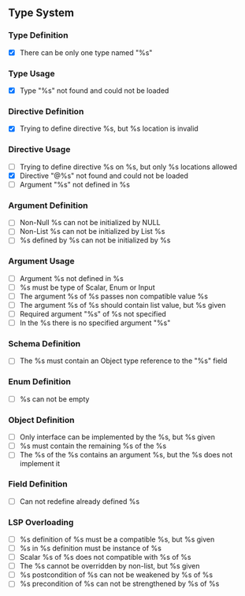 
## Type System

### Type Definition

- [x] There can be only one type named "%s"

### Type Usage

- [x] Type "%s" not found and could not be loaded

### Directive Definition

- [x] Trying to define directive %s, but %s location is invalid

### Directive Usage

- [ ] Trying to define directive %s on %s, but only %s locations allowed
- [x] Directive "@%s" not found and could not be loaded
- [ ] Argument "%s" not defined in %s

### Argument Definition

- [ ] Non-Null %s can not be initialized by NULL
- [ ] Non-List %s can not be initialized by List %s
- [ ] %s defined by %s can not be initialized by %s

### Argument Usage

- [ ] Argument %s not defined in %s
- [ ] %s must be type of Scalar, Enum or Input
- [ ] The argument %s of %s passes non compatible value %s
- [ ] The argument %s of %s should contain list value, but %s given
- [ ] Required argument "%s" of %s not specified
- [ ] In the %s there is no specified argument "%s"

### Schema Definition

- [ ] The %s must contain an Object type reference to the "%s" field 

### Enum Definition

- [ ] %s can not be empty

### Object Definition

- [ ] Only interface can be implemented by the %s, but %s given
- [ ] %s must contain the remaining %s of the %s
- [ ] The %s of the %s contains an argument %s, but the %s does not implement it

### Field Definition

- [ ] Can not redefine already defined %s

### LSP Overloading

- [ ] %s definition of %s must be a compatible %s, but %s given
- [ ] %s in %s definition must be instance of %s
- [ ] Scalar %s of %s does not compatible with %s of %s
- [ ] The %s cannot be overridden by non-list, but %s given
- [ ] %s postcondition of %s can not be weakened by %s of %s
- [ ] %s precondition of %s can not be strengthened by %s of %s

